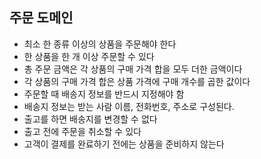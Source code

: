 ## 주문 도메인

- 최소 한 종류 이상의 상품을 주문해야 한다
- 한 상품을 한 개 이상 주문할 수 있다
- 총 주문 금액은 각 상품의 구매 가격 합을 모두 더한 금액이다
- 각 상품의 구매 가격 합은 상품 가격에 구매 개수를 곱한 값이다
- 주문할 때 배송지 정보를 반드시 지정해야 함
- 배송지 정보는 받는 사람 이름, 전화번호, 주소로 구성된다.
- 출고를 하면 배송지를 변경할 수 없다
- 출고 전에 주문을 취소할 수 있다
- 고객이 결제를 완료하기 전에는 상품을 준비하지 않는다